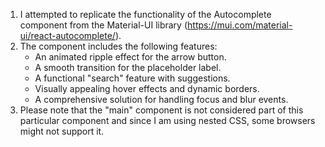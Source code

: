 1. I attempted to replicate the functionality of the Autocomplete component from the Material-UI library (https://mui.com/material-ui/react-autocomplete/).
2. The component includes the following features:
    - An animated ripple effect for the arrow button.
    - A smooth transition for the placeholder label.
    - A functional "search" feature with suggestions.
    - Visually appealing hover effects and dynamic borders.
    - A comprehensive solution for handling focus and blur events.
3. Please note that the "main" component is not considered part of this particular component and since I am using nested CSS, some browsers might not support it.